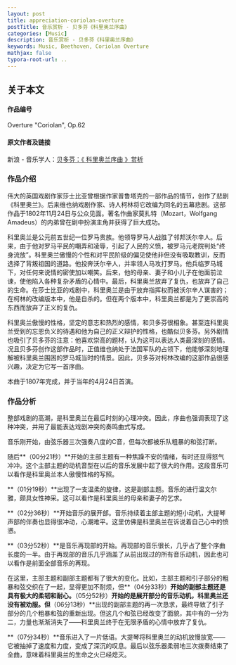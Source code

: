 ```yaml
---
layout: post
title: appreciation-coriolan-overture
postTitle: 音乐赏析 - 贝多芬《科里奥兰序曲》
categories: [Music]
description: 音乐赏析 - 贝多芬《科里奥兰序曲》
keywords: Music, Beethoven, Coriolan Overture
mathjax: false
typora-root-url: ..
---
```


## 关于本文

#### 作品编号

Overture "Coriolan", Op.62

#### 原文作者及链接

新浪 - 音乐学人：[贝多芬：《 科里奥兰序曲 》赏析](http://blog.sina.com.cn/s/blog_473ed4550101dtpf.html)

### 作品介绍

伟大的英国戏剧作家莎士比亚曾根据作家普鲁塔克的一部作品的情节，创作了悲剧《科里奥兰》。后来维也纳戏剧作家、诗人柯林将它改编为同名的五幕悲剧。这部作品于1802年11月24日与公众见面。著名作曲家莫扎特（Mozart，Wolfgang Amadeus）的内弟曾在剧中扮演主角并获得了巨大成功。

科里奥兰是公元前五世纪一位罗马贵族。他领导罗马人战胜了邻邦沃尔辛人。后来，由于他对罗马平民的嘲弄和凌辱，引起了人民的义愤，被罗马元老院判处“终身流放”。科里奥兰傲慢的个性和对平民阶级的偏见使他非但没有吸取教训，反而选择了背叛祖国的道路。他投奔沃尔辛人，并率领人马攻打罗马。他兵临罗马城下，对任何来说情的密使加以嘲笑。后来，他的母亲、妻子和小儿子在他面前泣谏，使他陷入各种复杂矛盾的心情中。最后，科里奥兰放弃了复仇，也放弃了自己的生命。在莎士比亚的戏剧中，科里奥兰是由于放弃指挥权而被沃尔辛人谋害的；在柯林的改编版本中，他是自杀的。但在两个版本中，科里奥兰都是为了更崇高的东西而放弃了正义的复仇。

科里奥兰傲慢的性格，坚定的意志和热烈的感情，和贝多芬很相象。甚至连科里奥兰受到的忘恩负义的待遇和他为自己的正义辩护的性格，也酷似贝多芬。另外剧情也吸引了贝多芬的注意：他喜欢崇高的题材，认为这可以表达人类最深刻的感情。况且贝多芬创作这部作品时，正值维也纳处于法国军队的占领下，他能够深刻地理解被科里奥兰围困的罗马城当时的情景。因此，贝多芬对柯林改编的这部作品很感兴趣，决定为它写一首序曲。

本曲于1807年完成，并于当年的4月24日首演。

### 作品分析

整部戏剧的高潮，是科里奥兰在最后时刻的心理冲突。因此，序曲也强调表现了这种冲突，并用了最能表达戏剧冲突的奏鸣曲式写成。

音乐刚开始，由弦乐器三次强奏八度的C音，但每次都被乐队粗暴的和弦打断。

随后**（00分21秒）**开始的主部主题有一种焦躁不安的情绪，有时还显得怒气冲冲。这个主部主题的动机音型在以后的音乐发展中起了很大的作用。这段音乐可以看作是科里奥兰本人傲慢性格的写照。

**（01分19秒）**出现了一支温柔的旋律，这是副部主题。音乐的进行温文尔雅，颇具女性神采。这可以看作是科里奥兰的母亲和妻子的乞求。

**（02分36秒）**开始音乐的展开部。音乐持续着主部主题的短小动机，大提琴声部的伴奏也显得很冲动，心潮难平。这里仿佛是科里奥兰在诉说着自己心中的愤懑。

**（03分52秒）**是音乐再现部的开始。再现部的音乐很长，几乎占了整个序曲长度的一半。由于再现部的音乐几乎涵盖了从前出现过的所有音乐动机，因此也可以看作是前面全部音乐的再现。

在这里，主部主题和副部主题都有了很大的变化。比如，主部主题和引子部分的粗暴和弦交织在了一起，显得更加不耐烦，但**（04分33秒）**开始的副部主题还是具有极大的柔韧和耐心。**（05分52秒）**开始的是展开部分的音乐动机，科里奥兰还没有被劝服。但**（06分13秒）**出现的副部主题的再一次恳求，最终导致了引子部分的几个粗暴和弦的重新出现。但这几个和弦已经改变了面貌，其中有的一分为二，力量也渐渐消失了——科里奥兰终于在无限矛盾的心情中放弃了复仇。

**（07分34秒）**音乐进入了一片低语。大提琴将科里奥兰的动机放慢放宽——它被抽掉了速度和力度，变成了深沉的叹息。最后以弦乐器柔弱地三次拨奏结束了全曲，意味着科里奥兰的生命之火已经熄灭。